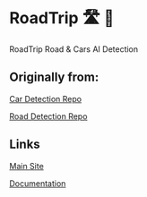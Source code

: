# RoadTrip 🛣 🚙
RoadTrip Road &amp; Cars AI Detection

## Originally from:
  [Car Detection Repo](https://github.com/Sponja-/br6a-2018-satellogic-cars)
  
  [Road Detection Repo](https://github.com/IgnacioPardo/br6a-2018-satellogic-streets)



## Links
[Main Site](https://ignaciopardo.github.io/RoadTrip/)

[Documentation](https://ignaciopardo.github.io/RoadTrip/docs)
